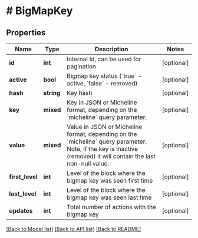 # # BigMapKey

## Properties

Name | Type | Description | Notes
------------ | ------------- | ------------- | -------------
**id** | **int** | Internal Id, can be used for pagination | [optional]
**active** | **bool** | Bigmap key status (&#x60;true&#x60; - active, &#x60;false&#x60; - removed) | [optional]
**hash** | **string** | Key hash | [optional]
**key** | **mixed** | Key in JSON or Micheline format, depending on the &#x60;micheline&#x60; query parameter. | [optional]
**value** | **mixed** | Value in JSON or Micheline format, depending on the &#x60;micheline&#x60; query parameter. Note, if the key is inactive (removed) it will contain the last non-null value. | [optional]
**first_level** | **int** | Level of the block where the bigmap key was seen first time | [optional]
**last_level** | **int** | Level of the block where the bigmap key was seen last time | [optional]
**updates** | **int** | Total number of actions with the bigmap key | [optional]

[[Back to Model list]](../../README.md#models) [[Back to API list]](../../README.md#endpoints) [[Back to README]](../../README.md)
